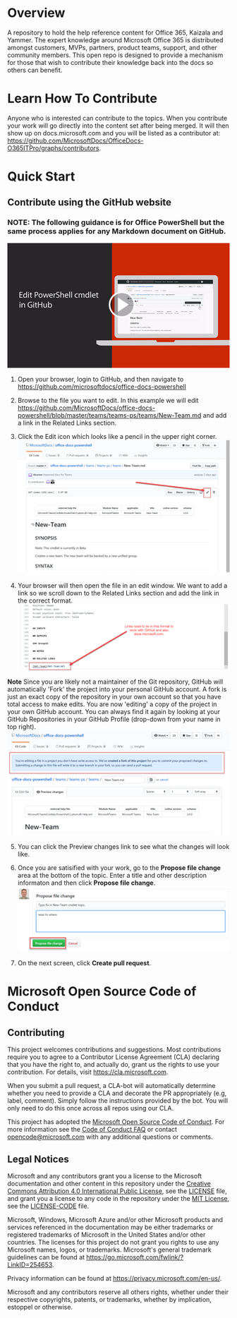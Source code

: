 # Overview
A repository to hold the help reference content for Office 365, Kaizala and Yammer. The expert knowledge around Microsoft Office 365 is distributed amongst customers, MVPs, partners, product teams, support, and other community members. This open repo is designed to provide a mechanism for those that wish to contribute their knowledge back into the docs so others can benefit.

# Learn How To Contribute
Anyone who is interested can contribute to the topics.
When you contribute your work will go directly into the content set after being merged. It will then show up on docs.microsoft.com and you will be listed as a contributor at: https://github.com/MicrosoftDocs/OfficeDocs-O365ITPro/graphs/contributors.


# Quick Start

## Contribute using the GitHub website

### NOTE: The following guidance is for Office PowerShell but the same process applies for any Markdown document on GitHub.

[![Image of Quick Start video.](images/edit_video_capture.jpg)](https://support.office.com/en-us/article/edit-powershell-cmdlet-in-github-dcd20227-3764-48ce-ad6e-763af8b48daf?ui=en-US&rs=en-US&ad=US)

1. Open your browser, login to GitHub, and then navigate to https://github.com/microsoftdocs/office-docs-powershell
2. Browse to the file you want to edit. In this example we will edit https://github.com/MicrosoftDocs/office-docs-powershell/blob/master/teams/teams-ps/teams/New-Team.md and add a link in the Related Links section.
3. Click the Edit icon which looks like a pencil in the upper right corner.
![Image of Edit button on Github.](images/edit_icon.png)

4. Your browser will then open the file in an edit window. We want to add a link so we scroll down to the Related Links section and add the link in the correct format.
![Image of Edit button on Github.](images/add_related_link.png)

**Note** Since you are likely not a maintainer of the Git repository, GitHub will automatically 'Fork' the project into your personal GitHub account. A fork is just an exact copy of the repository in your own account so that you have total access to make edits. You are now 'editing' a copy of the project in your own GitHub account. You can always find it again by looking at your GitHub Repositories in your GitHub Profile (drop-down from your name in top right).
![Image of Automatic Fork message on Github.](images/auto_fork.png)

5. You can click the Preview changes link to see what the changes will look like.

6. Once you are satisified with your work, go to the **Propose file change** area at the bottom of the topic. Enter a title and other description informaton and then click **Propose file change**.
![Image of Propose file change on Github.](images/propose_file_change.png)

7. On the next screen, click **Create pull request**.


# Microsoft Open Source Code of Conduct

## Contributing

This project welcomes contributions and suggestions.  Most contributions require you to agree to a
Contributor License Agreement (CLA) declaring that you have the right to, and actually do, grant us
the rights to use your contribution. For details, visit https://cla.microsoft.com.

When you submit a pull request, a CLA-bot will automatically determine whether you need to provide
a CLA and decorate the PR appropriately (e.g, label, comment). Simply follow the instructions
provided by the bot. You will only need to do this once across all repos using our CLA.

This project has adopted the [Microsoft Open Source Code of Conduct](https://opensource.microsoft.com/codeofconduct/).
For more information see the [Code of Conduct FAQ](https://opensource.microsoft.com/codeofconduct/faq/) or
contact [opencode@microsoft.com](mailto:opencode@microsoft.com) with any additional questions or comments.

## Legal Notices

Microsoft and any contributors grant you a license to the Microsoft documentation and other content
in this repository under the [Creative Commons Attribution 4.0 International Public License](https://creativecommons.org/licenses/by/4.0/legalcode),
see the [LICENSE](LICENSE) file, and grant you a license to any code in the repository under the [MIT License](https://opensource.org/licenses/MIT), see the
[LICENSE-CODE](LICENSE-CODE) file.

Microsoft, Windows, Microsoft Azure and/or other Microsoft products and services referenced in the documentation
may be either trademarks or registered trademarks of Microsoft in the United States and/or other countries.
The licenses for this project do not grant you rights to use any Microsoft names, logos, or trademarks.
Microsoft's general trademark guidelines can be found at https://go.microsoft.com/fwlink/?LinkID=254653.

Privacy information can be found at https://privacy.microsoft.com/en-us/.

Microsoft and any contributors reserve all others rights, whether under their respective copyrights, patents,
or trademarks, whether by implication, estoppel or otherwise.

